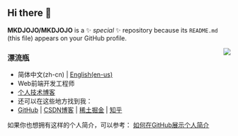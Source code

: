 ## Hi there 👋

**MKDJOJO/MKDJOJO** is a ✨ _special_ ✨ repository because its `README.md` (this file) appears on your GitHub profile.

<img align="right" src="https://github-readme-stats.vercel.app/api?username=MKDJOJO&show_icons=true&icon_color=CE1D2D&text_color=718096&bg_color=ffffff&hide_title=true" />

### 漂流瓶
- 简体中文(zh-cn) | [English(en-us)](/en-us-README.md)
- Web前端开发工程师
- [个人技术博客](https://jzplp.github.io/)
- 还可以在这些地方找到我：
- [GitHub](https://github.com/jzplp) | 
  [CSDN博客](https://jzplp.blog.csdn.net) | 
  [稀土掘金](https://juejin.cn/user/3694779980078877) | 
  [知乎](https://www.zhihu.com/people/jia-zhen-57)

如果你也想拥有这样的个人简介，可以参考： [如何在GitHub展示个人简介](https://jzplp.github.io/2023/blog-github.html#在github用户首页展示个人简介)



